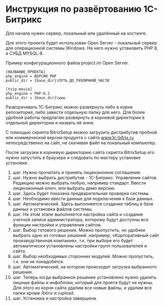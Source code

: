 # Инструкция по развёртованию 1С-Битрикс #

Для начала нужен сервер, локальный или удалённый на хостинге.

Для этого проекта будет использован Open Server - локальный сервер для 
операционной системы Windows. На него нужно установить PHP 8, и CУБД MYSQL-8.

Пример конфигурационного файла project.ini Open Server.
```
[НАЗВАНИЕ_ПРОЕКТА]
php_engine = ВЕРСИЯ_PHP
public_dir = {base_dir}\ПУТЬ_ДО_ПУБЛИЧНОЙ_ЧАСТИ

[tsip-movie]
php_engine = PHP-8.2
public_dir = {base_dir}\www
```


Разворачивать 1С-Битрикс можно развернуть либо в корне репозитория, либо завести отдельную папку для него. 
Для более удобной работы предлагаю развернуть в корневой директории в отдельной директории и назвать её www.

С помощью скрипта BitrixSetup можно загрузить дистрибутив пробной 
или коммерческой версии продукта с сайта www.1c-bitrix.ru 
непосредственно на сайт, не скачивая файл на локальный компьютер. 

После загрузки в корневую директорию сайта скрипта BitrixSetup 
его нужно запустить в браузере и следовать по мастеру установке
установке.

1. шаг. Нужно прочитать и принять лицензионное соглашение.
2. шаг. Нужно выбрать дистрибутив - 1С-Битрикс: Управление сайтов. Редакцию можно выбрать любую, например стандарт. Ввести лицензионный ключ, или выбрать демо версию.
3. шаг. Здесь будет показана предварительная проверка системы.
4. шаг. Необходимо ввести данные для подключения к базе данных.
5. шаг. Автоматический. Здесь выполняется создание таблиц в базе данных и установка файлов системы.
6. шаг. На этом этапе выполняется настройка сайта и создание учетной записи администратора, которому будут доступны все функции настройки и управления сайтом.
7. шаг. Выбор готового решения. Можно пропустить, но удобнее выбрать одно из готовых решений ,например, «Корпоративный сайт производственная компания», т.к. при выборе его будет автоматически установлены настройки групп пользователей и сайта.
8. шаг. Выбор необходимых сторонних модулей. Можно пропустить, т.к. они не понадобятся.
9. шаг. Автоматический, на котором происходит загрузка выбранного решения.
10. шаг. Теперь когда выбранное решение установлено нужно удалить лишные файлы и инфоблоки, который для проета будут не нужны. Для этого из корня сайта удалим все новые файлы, и удалим все папки кроме /bitrix и /upload.
11. шаг. Установка и настройка завершена.

